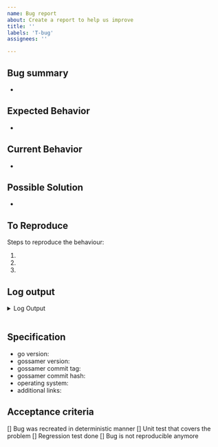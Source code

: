 ```yaml
---
name: Bug report
about: Create a report to help us improve
title: ''
labels: 'T-bug'
assignees: ''

---
```


## Bug summary
<!-- A clear and concise description of what the bug is. -->

- 


## Expected Behavior

<!---

If you're describing a bug, tell us what should happen.

If you're suggesting a change/improvement, tell us how it should work.

-->

-


## Current Behavior

<!---

If describing a bug, tell us what happens instead of the expected behaviour.

If suggesting a change or an improvement, explain the difference between your
suggestion and current behaviour.

-->

-


## Possible Solution

<!---

Not obligatory, but this is the place to suggest the underlying cause and
possible fix for the bug, if you have one, or ideas on how to implement the
fix. We'll be sure to credit your ideas in the commit log, or better yet,
submit a PR and you'll get credit for the whole thing.

-->

-


## To Reproduce
Steps to reproduce the behaviour:

1. 
2. 
3. 


## Log output
<!-- Please paste the log output derived from the error. -->
<details>
  <summary>Log Output</summary>
  
  ```Paste log output here
  paste log output...
  ```
</details> 
</br>

## Specification

<!---

Example specification (feel free to copy and paste if applicable or delete the
specification section if a specification is not applicable):

- go version: `1.13.7`
- gossamer version: `development`
- gossamer commit tag: NA
- gossamer commit hash: NA
- operating system: Ubuntu 19.10
- additional links: NA

-->

- go version:
- gossamer version:
- gossamer commit tag:
- gossamer commit hash:
- operating system:
- additional links:

## Acceptance criteria
<!-- Acceptance criteria establish conditions to fulfill for the item to be complete. Usually can be a list of checkboxes.
Please refer to DOD for general implementation issue:
- There should be at least one unit test
- Recreate bug in deterministic way 
- Regression test
- Bug is not reproducible anymore both deterministically and non-deterministically 
Acceptance criteria should be added as a check boxes (eg [] Do this) 
-->
[] Bug was recreated in deterministic manner
[] Unit test that covers the problem
[] Regression test done
[] Bug is not reproducible anymore


<!-- Thank you 🙏 -->